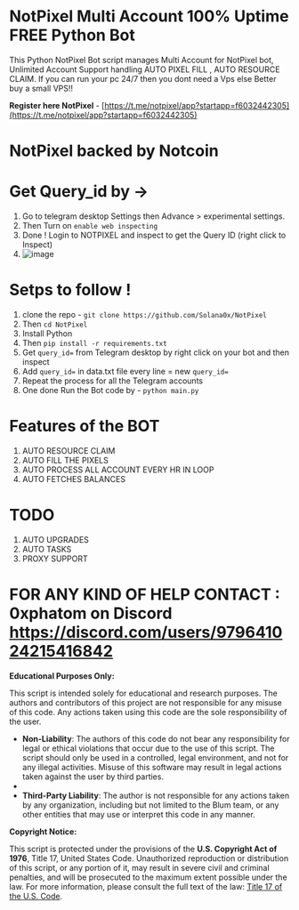 # NotPixel Multi Account 100% Uptime FREE Python Bot

This Python NotPixel Bot script manages Multi Account for NotPixel bot, Unlimited Account Support handling AUTO PIXEL FILL , AUTO RESOURCE CLAIM. If you can run your pc 24/7 then you dont need a Vps else Better buy a small VPS!!

**Register here NotPixel** - [https://t.me/notpixel/app?startapp=f6032442305](https://t.me/notpixel/app?startapp=f6032442305)

# NotPixel backed by Notcoin

# Get Query_id by ->

1. Go to telegram desktop Settings then Advance > experimental settings.
2. Then Turn on `enable web inspecting`
3. Done ! Login to NOTPIXEL and inspect to get the Query ID (right click to Inspect)
4. ![image](https://github.com/user-attachments/assets/c27bccac-b8bd-43fd-a3dd-7727be662abe)

# Setps to follow !

1. clone the repo - `git clone https://github.com/Solana0x/NotPixel`
2. Then `cd NotPixel`
3. Install Python
4. Then `pip install -r requirements.txt`
5. Get `query_id=` from Telegram desktop by right click on your bot and then inspect
6. Add `query_id=` in data.txt file every line = new `query_id=`
7. Repeat the process for all the Telegram accounts
8. One done Run the Bot code by - `python main.py`

# Features of the BOT

1. AUTO RESOURCE CLAIM
2. AUTO FILL THE PIXELS
3. AUTO PROCESS ALL ACCOUNT EVERY HR IN LOOP
4. AUTO FETCHES BALANCES

# TODO

1. AUTO UPGRADES
2. AUTO TASKS
3. PROXY SUPPORT

# FOR ANY KIND OF HELP CONTACT : 0xphatom on Discord https://discord.com/users/979641024215416842

**Educational Purposes Only:**

This script is intended solely for educational and research purposes. The authors and contributors of this project are not responsible for any misuse of this code. Any actions taken using this code are the sole responsibility of the user.

- **Non-Liability**: The authors of this code do not bear any responsibility for legal or ethical violations that occur due to the use of this script. The script should only be used in a controlled, legal environment, and not for any illegal activities. Misuse of this software may result in legal actions taken against the user by third parties.
- 
- **Third-Party Liability**: The author is not responsible for any actions taken by any organization, including but not limited to the Blum team, or any other entities that may use or interpret this code in any manner.

**Copyright Notice:**

This script is protected under the provisions of the **U.S. Copyright Act of 1976**, Title 17, United States Code. Unauthorized reproduction or distribution of this script, or any portion of it, may result in severe civil and criminal penalties, and will be prosecuted to the maximum extent possible under the law.
For more information, please consult the full text of the law: [Title 17 of the U.S. Code](https://www.copyright.gov/title17/).



